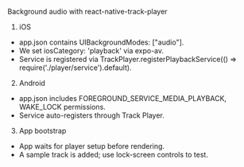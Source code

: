 Background audio with react-native-track-player

1. iOS

- app.json contains UIBackgroundModes: ["audio"].
- We set iosCategory: 'playback' via expo-av.
- Service is registered via TrackPlayer.registerPlaybackService(() => require('./player/service').default).

2. Android

- app.json includes FOREGROUND_SERVICE_MEDIA_PLAYBACK, WAKE_LOCK permissions.
- Service auto-registers through Track Player.

3. App bootstrap

- App waits for player setup before rendering.
- A sample track is added; use lock-screen controls to test.
